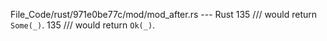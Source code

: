 File_Code/rust/971e0be77c/mod/mod_after.rs --- Rust
135     /// would return `Some(_)`.                                                                                                                          135     /// would return `Ok(_)`.

